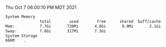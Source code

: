 Thu Oct  7 06:00:10 PM MDT 2021
```bash
System Memory
               total        used        free      shared  buff/cache   available
Mem:           7.7Gi       720Mi       4.8Gi       9.0Mi       2.1Gi       6.6Gi
Swap:          7.6Gi       317Mi       7.3Gi
System Storage
666M	.
```
